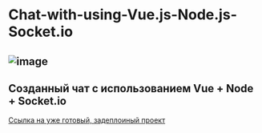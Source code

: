 # Chat-with-using-Vue.js-Node.js-Socket.io
![image](https://user-images.githubusercontent.com/44378669/72207053-ed144c00-34a5-11ea-8b49-556f39c66447.png)
-----------------------------------------------------
Созданный чат с использованием Vue + Node + Socket.io
-----------------------------------------------------
[Ссылка на уже готовый, задеплоиный проект](https://murmuring-tor-87484.herokuapp.com/) 
